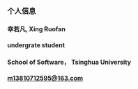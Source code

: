 ### 个人信息
#### 幸若凡, Xing Ruofan
#### undergrate student
#### School of Software， Tsinghua University
#### m13810712595@163.com
